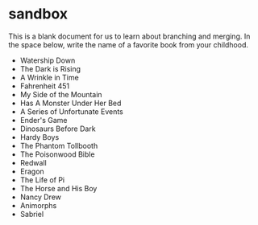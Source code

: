 # sandbox

This is a blank document for us to learn about branching and merging. In the space below, write the name of a favorite book from your childhood.

* Watership Down
* The Dark is Rising
* A Wrinkle in Time
* Fahrenheit 451
* My Side of the Mountain
* Has A Monster Under Her Bed 
* A Series of Unfortunate Events
* Ender's Game
* Dinosaurs Before Dark 
* Hardy Boys
* The Phantom Tollbooth
* The Poisonwood Bible
* Redwall
* Eragon
* The Life of Pi
* The Horse and His Boy
* Nancy Drew
* Animorphs
* Sabriel
